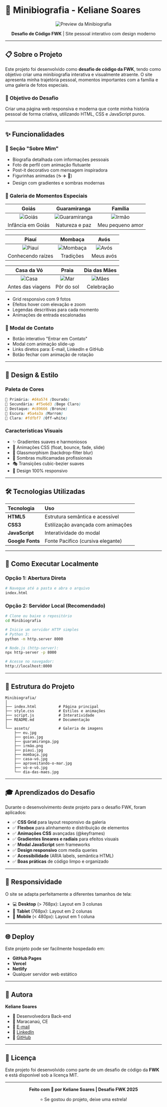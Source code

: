 # 🌸 Minibiografia - Keliane Soares

<div align="center">

![Preview da Minibiografia](assets/eu.jpg)

**Desafio de Código FWK** | Site pessoal interativo com design moderno

</div>

---

## 📋 Sobre o Projeto

Este projeto foi desenvolvido como **desafio de código da FWK**, tendo como objetivo criar uma minibiografia interativa e visualmente atraente. O site apresenta minha trajetória pessoal, momentos importantes com a família e uma galeria de fotos especiais.

### 🎯 Objetivo do Desafio

Criar uma página web responsiva e moderna que conte minha história pessoal de forma criativa, utilizando HTML, CSS e JavaScript puros.

---

## ✨ Funcionalidades

### 📝 Seção "Sobre Mim"
- Biografia detalhada com informações pessoais
- Foto de perfil com animação flutuante
- Post-it decorativo com mensagem inspiradora
- Figurinhas animadas (☕ ✈️ 📖)
- Design com gradientes e sombras modernas

### 📸 Galeria de Momentos Especiais

<div align="center">

| Goiás | Guaramiranga | Família |
|:---:|:---:|:---:|
| ![Goiás](assets/goias.jpg) | ![Guaramiranga](assets/guaramiranga.jpg) | ![Irmão](assets/irmão.png) |
| Infância em Goiás | Natureza e paz | Meu pequeno amor |

| Piauí | Mombaça | Avós |
|:---:|:---:|:---:|
| ![Piauí](assets/piaui.jpg) | ![Mombaça](assets/mombaça.jpg) | ![Avós](assets/vó-e-vô.jpg) |
| Conhecendo raízes | Tradições | Meus avós |

| Casa da Vó | Praia | Dia das Mães |
|:---:|:---:|:---:|
| ![Casa](assets/casa-vó.jpg) | ![Mar](assets/aproveitando-o-mar.jpg) | ![Mães](assets/dia-das-maes.jpg) |
| Antes das viagens | Pôr do sol | Celebração |

</div>

- Grid responsivo com 9 fotos
- Efeitos hover com elevação e zoom
- Legendas descritivas para cada momento
- Animações de entrada escalonadas

### 💬 Modal de Contato
- Botão interativo "Entrar em Contato"
- Modal com animação slide-up
- Links diretos para: E-mail, LinkedIn e GitHub
- Botão fechar com animação de rotação

---

## 🎨 Design & Estilo

### Paleta de Cores
```css
🎨 Primária: #d4a574 (Dourado)
🎨 Secundária: #f5e6d3 (Bege Claro)
🎨 Destaque: #c89666 (Bronze)
🎨 Escura: #5a4a3a (Marrom)
🎨 Clara: #fdfbf7 (Off-white)
```

### Características Visuais
- ✨ Gradientes suaves e harmoniosos
- 🌟 Animações CSS (float, bounce, fade, slide)
- 🔮 Glassmorphism (backdrop-filter blur)
- 💫 Sombras multicamadas profissionais
- 🎭 Transições cubic-bezier suaves
- 📱 Design 100% responsivo

---

## 🛠️ Tecnologias Utilizadas

| Tecnologia | Uso |
|:---|:---|
| **HTML5** | Estrutura semântica e acessível |
| **CSS3** | Estilização avançada com animações |
| **JavaScript** | Interatividade do modal |
| **Google Fonts** | Fonte Pacifico (cursiva elegante) |

---

## 🚀 Como Executar Localmente

### Opção 1: Abertura Direta
```bash
# Navegue até a pasta e abra o arquivo
index.html
```

### Opção 2: Servidor Local (Recomendado)
```bash
# Clone ou baixe o repositório
cd Minibiografia

# Inicie um servidor HTTP simples
# Python 3:
python -m http.server 8000

# Node.js (http-server):
npx http-server -p 8000

# Acesse no navegador:
http://localhost:8000
```

---

## 📁 Estrutura do Projeto

```
Minibiografia/
│
├── index.html          # Página principal
├── style.css           # Estilos e animações
├── script.js           # Interatividade
├── README.md           # Documentação
│
└── assets/             # Galeria de imagens
    ├── eu.jpg
    ├── goias.jpg
    ├── guaramiranga.jpg
    ├── irmão.png
    ├── piaui.jpg
    ├── mombaça.jpg
    ├── casa-vó.jpg
    ├── aproveitando-o-mar.jpg
    ├── vó-e-vô.jpg
    └── dia-das-maes.jpg
```

---

## 🎓 Aprendizados do Desafio

Durante o desenvolvimento deste projeto para o desafio FWK, foram aplicados:

- ✅ **CSS Grid** para layout responsivo da galeria
- ✅ **Flexbox** para alinhamento e distribuição de elementos
- ✅ **Animações CSS** avançadas (@keyframes)
- ✅ **Gradientes lineares e radiais** para efeitos visuais
- ✅ **Modal JavaScript** sem frameworks
- ✅ **Design responsivo** com media queries
- ✅ **Acessibilidade** (ARIA labels, semântica HTML)
- ✅ **Boas práticas** de código limpo e organizado

---

## 📱 Responsividade

O site se adapta perfeitamente a diferentes tamanhos de tela:

- 💻 **Desktop** (> 768px): Layout em 3 colunas
- 📱 **Tablet** (768px): Layout em 2 colunas
- 📱 **Mobile** (< 480px): Layout em 1 coluna

---

## 🌐 Deploy

Este projeto pode ser facilmente hospedado em:
- **GitHub Pages**
- **Vercel**
- **Netlify**
- Qualquer servidor web estático

---

## 👤 Autora

**Keliane Soares**
- 💼 Desenvolvedora Back-end
- 📍 Maracanaú, CE
- 📧 [E-mail](mailto:keliane@email.com)
- 💼 [LinkedIn](https://www.linkedin.com/in/keliz)
- 🐙 [GitHub](https://github.com/kelidss)

---

## 📄 Licença

Este projeto foi desenvolvido como parte de um desafio de código da **FWK** e está disponível sob a licença MIT.

---

<div align="center">

**Feito com 💖 por Keliane Soares | Desafio FWK 2025**

⭐ Se gostou do projeto, deixe uma estrela!

</div>
